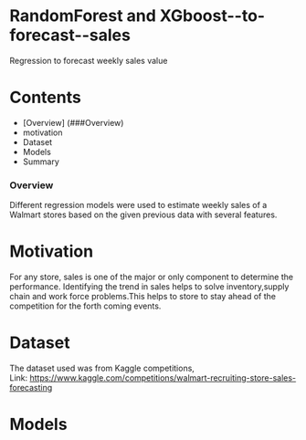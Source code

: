 # RandomForest and XGboost--to-forecast--sales
Regression to forecast weekly sales value
# Contents
- [Overview] (###Overview)
- motivation
- Dataset
- Models
- Summary
### Overview
Different regression models were  used to estimate weekly sales of a Walmart stores based on the given previous data with several features.
# Motivation
For any store, sales is one of the major or only component to determine the performance. Identifying the trend in sales helps to solve inventory,supply chain and work force problems.This helps to store to stay ahead of the competition for the forth coming events.  
# Dataset
The dataset used was from Kaggle competitions,  
Link: https://www.kaggle.com/competitions/walmart-recruiting-store-sales-forecasting
# Models
